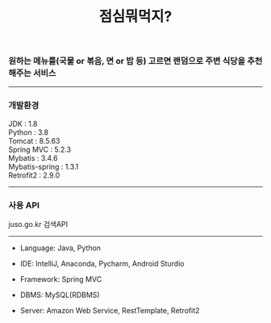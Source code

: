 # <center>점심뭐먹지?</center> <br>

### 원하는 메뉴를(국물 or 볶음, 면 or 밥 등)  고르면 랜덤으로 주변 식당을 추천해주는 서비스 <br>

***
<h3>개발환경</h3> 
  JDK : 1.8 <br>
  Python : 3.8 <br>
  Tomcat : 8.5.63 <br>
  Spring MVC : 5.2.3 <br>
  Mybatis : 3.4.6 <br>
  Mybatis-spring : 1.3.1 <br>
  Retrofit2 : 2.9.0 <br>
  
***

<h3> 사용 API </h3>
  juso.go.kr 검색API <br>
  
***


* Language: Java, Python

* IDE: IntelliJ, Anaconda, Pycharm, Android Sturdio

* Framework: Spring MVC

* DBMS: MySQL(RDBMS)

* Server: Amazon Web Service, RestTemplate, Retrofit2

